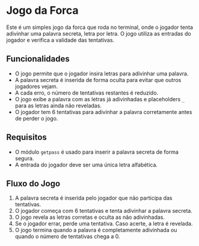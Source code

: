 # Jogo da Forca

Este é um simples jogo da forca que roda no terminal, onde o jogador tenta adivinhar uma palavra secreta, letra por letra. O jogo utiliza as entradas do jogador e verifica a validade das tentativas.

## Funcionalidades
- O jogo permite que o jogador insira letras para adivinhar uma palavra.
- A palavra secreta é inserida de forma oculta para evitar que outros jogadores vejam.
- A cada erro, o número de tentativas restantes é reduzido.
- O jogo exibe a palavra com as letras já adivinhadas e placeholders `_` para as letras ainda não reveladas.
- O jogador tem 6 tentativas para adivinhar a palavra corretamente antes de perder o jogo.

## Requisitos
- O módulo `getpass` é usado para inserir a palavra secreta de forma segura.
- A entrada do jogador deve ser uma única letra alfabética.

## Fluxo do Jogo
1. A palavra secreta é inserida pelo jogador que não participa das tentativas.
2. O jogador começa com 6 tentativas e tenta adivinhar a palavra secreta.
3. O jogo revela as letras corretas e oculta as não adivinhadas.
4. Se o jogador errar, perde uma tentativa. Caso acerte, a letra é revelada.
5. O jogo termina quando a palavra é completamente adivinhada ou quando o número de tentativas chega a 0.
